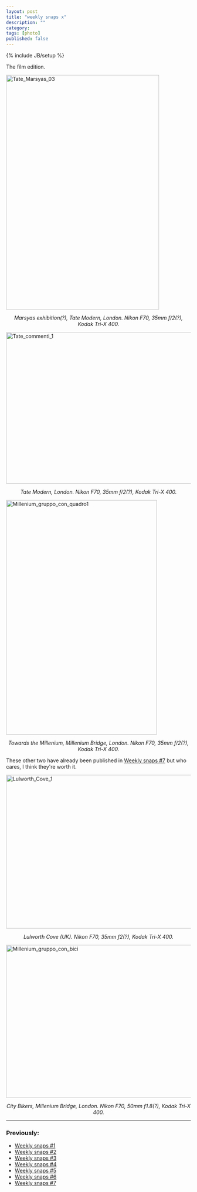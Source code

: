```yaml
---
layout: post
title: "weekly snaps x"
description: ""
category: 
tags: [photo]
published: false
---
```

{% include JB/setup %}

The film edition.

<a href="http://www.flickr.com/photos/aadm/8013623318/" title="Tate_Marsyas_03 by aadm, on Flickr"><img src="http://farm9.staticflickr.com/8172/8013623318_00ebf9b45b_z.jpg" width="417" height="640" alt="Tate_Marsyas_03"></a>
<center><i>Marsyas exhibition(?), Tate Modern, London. Nikon F70, 35mm f/2(?), Kodak Tri-X 400.</i></center>

<a href="http://www.flickr.com/photos/aadm/8013648274/" title="Tate_commenti_1 by aadm, on Flickr"><img src="http://farm9.staticflickr.com/8309/8013648274_7ec068235c_z.jpg" width="640" height="413" alt="Tate_commenti_1"></a>
<center><i>Tate Modern, London. Nikon F70, 35mm f/2(?), Kodak Tri-X 400.</i></center>

<a href="http://www.flickr.com/photos/aadm/8013650464/" title="Millenium_gruppo_con_quadro1 by aadm, on Flickr"><img src="http://farm9.staticflickr.com/8321/8013650464_86bf4f8087_z.jpg" width="411" height="640" alt="Millenium_gruppo_con_quadro1"></a>
<center><i>Towards the Millenium, Millenium Bridge, London. Nikon F70, 35mm f/2(?), Kodak Tri-X 400.</i></center>

These other two have already been published in [Weekly snaps #7](http://aadm.github.com/2012-09-22-weekly-snaps-7.html) but who cares, I think they're worth it.

<a href="http://www.flickr.com/photos/aadm/8013660302/" title="Lulworth_Cove_1 by aadm, on Flickr"><img src="http://farm9.staticflickr.com/8296/8013660302_c2b97b5aa1_z.jpg" width="640" height="419" alt="Lulworth_Cove_1"></a>
<center><i>Lulworth Cove (UK). Nikon F70, 35mm f2(?), Kodak Tri-X 400.</i></center>

<a href="http://www.flickr.com/photos/aadm/8013652414/" title="Millenium_gruppo_con_bici by aadm, on Flickr"><img src="http://farm9.staticflickr.com/8460/8013652414_4072de4ebe_z.jpg" width="640" height="417" alt="Millenium_gruppo_con_bici"></a>
<center><i>City Bikers, Millenium Bridge, London. Nikon F70, 50mm f1.8(?), Kodak Tri-X 400.</i></center>

***

### Previously:

* [Weekly snaps #1](./2012-07-10-weekly-snaps-1.html)
* [Weekly snaps #2](./2012-07-19-weekly-snaps-2.html)
* [Weekly snaps #3](./2012-07-27-weekly-snaps-3.html)
* [Weekly snaps #4](./2012-08-08-weekly-snaps-4.html)
* [Weekly snaps #5](./2012-08-31-weekly-snaps-5.html)
* [Weekly snaps #6](./2012-09-14-weekly-snaps-6.html)
* [Weekly snaps #7](./2012-09-22-weekly-snaps-7.html)